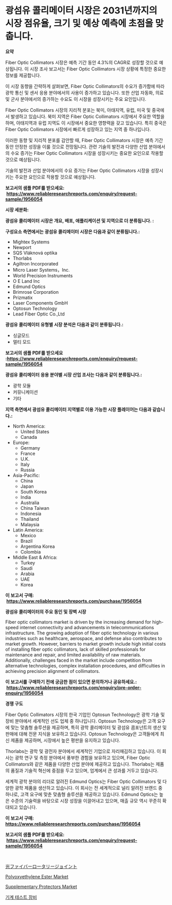 <p><h1>광섬유 콜리메이터 시장은 2031년까지의 시장 점유율, 크기 및 예상 예측에 초점을 맞춥니다.</h1></p><p><strong>요약</strong></p>
<p><p>Fiber Optic Collimators 시장은 예측 기간 동안 4.3%의 CAGR로 성장할 것으로 예상됩니다. 이 시장 조사 보고서는 Fiber Optic Collimators 시장 상황에 특정한 중요한 정보를 제공합니다. </p><p>이 시장 동향을 간략하게 살펴보면, Fiber Optic Collimators의 수요가 증가함에 따라 광학 통신 및 센서 응용 분야에서의 사용이 증가하고 있습니다. 또한 산업 자동화, 의료 및 군사 분야에서의 증가하는 수요도 이 시장을 성장시키는 주요 요인입니다.</p><p>Fiber Optic Collimators 시장의 지리적 분포는 북미, 아태지역, 유럽, 미국 및 중국에서 발생하고 있습니다. 북미 지역은 Fiber Optic Collimators 시장에서 주요한 역할을 하며, 아태지역과 유럽 지역도 이 시장에서 중요한 영향력을 갖고 있습니다. 특히 중국은 Fiber Optic Collimators 시장에서 빠르게 성장하고 있는 지역 중 하나입니다.</p><p>이러한 동향 및 지리적 분포를 감안할 때, Fiber Optic Collimators 시장은 예측 기간 동안 안정한 성장을 이룰 것으로 전망됩니다. 관련 기술의 발전과 다양한 산업 분야에서의 수요 증가는 Fiber Optic Collimators 시장을 성장시키는 중요한 요인으로 작용할 것으로 예상됩니다.</p><p>기술의 발전과 산업 분야에서의 수요 증가는 Fiber Optic Collimators 시장을 성장시키는 주요한 요인으로 작용할 것으로 예상됩니다.</p></p>
<p><strong>보고서의 샘플 PDF를 받으세요: &nbsp;<a href="https://www.reliableresearchreports.com/enquiry/request-sample/1956054">https://www.reliableresearchreports.com/enquiry/request-sample/1956054</a></strong></p>
<p><strong>시장 세분화:</strong></p>
<p><strong> 광섬유 콜리메이터 시장은 개요, 배포, 애플리케이션 및 지역으로 더 분류됩니다. :</strong></p>
<p><strong>구성요소 측면에서는 광섬유 콜리메이터 시장은 다음과 같이 분류됩니다.:</strong></p>
<p><ul><li>Mightex Systems</li><li>Newport</li><li>SQS Vláknová optika</li><li>Thorlabs</li><li>Agiltron Incorporated</li><li>Micro Laser Systems，Inc.</li><li>World Precision Instruments</li><li>O E Land Inc</li><li>Edmund Optics</li><li>Brimrose Corporation</li><li>Prizmatix</li><li>Laser Components GmbH</li><li>Optosun Technology</li><li>Lead Fiber Optic Co.,Ltd</li></ul></p>
<p><strong> 광섬유 콜리메이터 유형별 시장 분석은 다음과 같이 분류됩니다.:</strong></p>
<p><ul><li>싱글모드</li><li>멀티 모드</li></ul></p>
<p><strong>보고서의 샘플 PDF를 받으세요 :<a href="https://www.reliableresearchreports.com/enquiry/request-sample/1956054">https://www.reliableresearchreports.com/enquiry/request-sample/1956054</a></strong></p>
<p><strong> 광섬유 콜리메이터 응용 분야별 시장 산업 조사는 다음과 같이 분류됩니다.:</strong></p>
<p><ul><li>광학 모듈</li><li>커뮤니케이션</li><li>기타</li></ul></p>
<p><strong>지역 측면에서 광섬유 콜리메이터 지역별로 이용 가능한 시장 플레이어는 다음과 같습니다.:</strong></p>
<p><ul>
    <li>
        North America:
        <ul>
            <li>United States</li>
            <li>Canada</li>
        </ul>
    </li>
    <li>
        Europe:
        <ul>
            <li>Germany</li>
            <li>France</li>
            <li>U.K.</li>
            <li>Italy</li>
            <li>Russia</li>
        </ul>
    </li>
    <li>
        Asia-Pacific:
        <ul>
            <li>China</li>
            <li>Japan</li>
            <li>South Korea</li>
            <li>India</li>
            <li>Australia</li>
            <li>China Taiwan</li>
            <li>Indonesia</li>
            <li>Thailand</li>
            <li>Malaysia</li>
        </ul>
    </li>
    <li>
        Latin America:
        <ul>
            <li>Mexico</li>
            <li>Brazil</li>
            <li>Argentina Korea</li>
            <li>Colombia</li>
        </ul>
    </li>
    <li>
        Middle East & Africa:
        <ul>
            <li>Turkey</li>
            <li>Saudi</li>
            <li>Arabia</li>
            <li>UAE</li>
            <li>Korea</li>
        </ul>
    </li>
    </ul></p>
<p><strong>이 보고서 구매: &nbsp;<a href="https://www.reliableresearchreports.com/purchase/1956054">https://www.reliableresearchreports.com/purchase/1956054</a></strong></p>
<p><strong>광섬유 콜리메이터의 주요 동인 및 장벽 시장</strong></p>
<p><p>Fiber optic collimators market is driven by the increasing demand for high-speed internet connectivity and advancements in telecommunications infrastructure. The growing adoption of fiber optic technology in various industries such as healthcare, aerospace, and defense also contributes to market growth. However, barriers to market growth include high initial costs of installing fiber optic collimators, lack of skilled professionals for maintenance and repair, and limited availability of raw materials. Additionally, challenges faced in the market include competition from alternative technologies, complex installation procedures, and difficulties in achieving precision alignment of collimators.</p></p>
<p><strong>이 보고서를 구매하기 전에 궁금한 점이 있으면 문의하거나 공유하세요.: &nbsp;<a href="https://www.reliableresearchreports.com/enquiry/pre-order-enquiry/1956054">https://www.reliableresearchreports.com/enquiry/pre-order-enquiry/1956054</a></strong></p>
<p><strong>경쟁 구도</strong></p>
<p><p>Fiber Optic Collimators 시장의 한국 기업인 Optosun Technology은 광학 기술 및 장비 분야에서 세계적인 선도 업체 중 하나입니다. Optosun Technology은 고객 요구에 맞는 맞춤형 솔루션을 제공하며, 특히 광학 콜리메이터 및 광섬유 콤포넌트의 생산 및 판매에 대해 전문 지식을 보유하고 있습니다. Optosun Technology은 고객들에게 최신 제품을 제공하며, 시장에서 높은 평판을 유지하고 있습니다.</p><p>Thorlabs는 광학 및 광전자 분야에서 세계적인 기업으로 자리매김하고 있습니다. 이 회사는 광학 연구 및 측정 분야에서 풍부한 경험을 보유하고 있으며, Fiber Optic Collimators와 같은 제품을 다양한 산업 분야에 제공하고 있습니다. Thorlabs는 제품의 품질과 기술적 혁신에 중점을 두고 있으며, 업계에서 큰 성과를 거두고 있습니다.</p><p>세계적 광학 분야의 리더로 알려진 Edmund Optics는 Fiber Optic Collimators 및 다양한 광학 제품을 생산하고 있습니다. 이 회사는 전 세계적으로 널리 알려진 브랜드 중 하나로, 고객 요구에 맞춘 맞춤형 솔루션을 제공하고 있습니다. Edmund Optics는 높은 수준의 기술력을 바탕으로 시장 성장을 이끌어내고 있으며, 매출 규모 역시 꾸준히 확대되고 있습니다.</p></p>
<p><strong>이 보고서 구매: &nbsp; <a href="https://www.reliableresearchreports.com/purchase/1956054">https://www.reliableresearchreports.com/purchase/1956054</a></strong></p>
<p><strong>보고서의 샘플 PDF를 받으세요: &nbsp;<a href="https://www.reliableresearchreports.com/enquiry/request-sample/1956054">https://www.reliableresearchreports.com/enquiry/request-sample/1956054</a></strong><strong></strong></p>
<p>&nbsp;</p>
<p><p><a href="https://github.com/EstelWisozk1/Market-Research-Report-List-1/blob/main/269609916573.md">光ファイバーロータリージョイント</a></p><p><a href="https://picayune-night-cbd.notion.site/Polyoxyethylene-Ester-Market-Research-Report-The-Key-To-Successful-Business-Strategy-Forecasted-for-0cd3243a083b4448aa3ee9e3eb87dc4a">Polyoxyethylene Ester Market</a></p><p><a href="https://view.publitas.com/reportprime-1/supplementary-protectors-market-provides-a-comprehensive-analysis-including-a-macro-overview-of-the-market-as-well-as-micro-details-such-as-market-size-and-competitive-landscape/">Supplementary Protectors Market</a></p><p><a href="https://github.com/CorEmtymerich56566/Market-Research-Report-List-1/blob/main/209607415532.md">기계 테스트 장비</a></p></p>